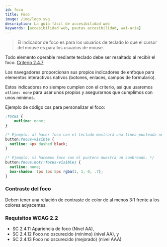 ```yaml
---
id: foco
title: Foco
image: /img/logo.svg
description: La guía fácil de accesibilidad web
keywords: [accesibilidad web, pautas accesibilidad, wai-aria]
---
```


> El indicador de foco es para los usuarios de teclado lo que el cursor del mouse es para los usuarios de mouse.

Todo elemento operable mediante teclado debe ser resaltado al recibir el foco. [Criterio 2.4.7](https://www.w3.org/TR/WCAG22/#focus-visible)

Los navegadores proporcionan sus propios indicadores de enfoque para elementos interactivos nativos (botones, enlaces, campos de formulario).


Estos indicadores no siempre cumplen con el criterio, así que usaremos `otline: none` para usar unos propios y asegurarnos que cumplimos con unos mínimos.

Ejemplo de código css para personalizar el foco:

```css
:focus {
	outline: none;
}

/* Ejemplo, al hacer foco con el teclado mostrará una línea punteada negra. */
button:focus-visible {
  outline: 4px dashed black;
}
  
/* Ejemplo, si hacemos foco con el puntero muestra un sombreado. */
button:focus:not(:focus-visible) {
  outline: none;
  box-shadow: 1px 1px 5px rgba(1, 1, 0, .7);
}

```

### Contraste del foco

Deben tener una relación de contraste de color de al menos 3:1 frente a los colores adyacentes.


### Requisitos WCAG 2.2

- SC 2.4.11 Apariencia de foco (Nivel AA),
- SC 2.4.12 Foco no oscurecido (mínimo) (nivel AA), y
- SC 2.4.13 Foco no oscurecido (mejorado) (nivel AAA)